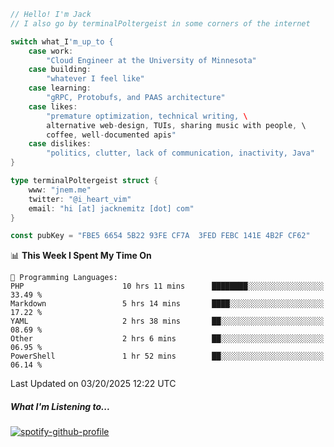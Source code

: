 ```go
// Hello! I'm Jack
// I also go by terminalPoltergeist in some corners of the internet

switch what_I'm_up_to {
    case work:
        "Cloud Engineer at the University of Minnesota"
    case building:
        "whatever I feel like"
    case learning:
        "gRPC, Protobufs, and PAAS architecture"
    case likes:
        "premature optimization, technical writing, \
        alternative web-design, TUIs, sharing music with people, \
        coffee, well-documented apis"
    case dislikes:
        "politics, clutter, lack of communication, inactivity, Java"
}

type terminalPoltergeist struct {
    www: "jnem.me"
    twitter: "@i_heart_vim"
    email: "hi [at] jacknemitz [dot] com"
}

const pubKey = "FBE5 6654 5B22 93FE CF7A  3FED FEBC 141E 4B2F CF62"
```

<!--START_SECTION:waka-->
📊 **This Week I Spent My Time On** 

```text
💬 Programming Languages: 
PHP                      10 hrs 11 mins      ████████░░░░░░░░░░░░░░░░░   33.49 % 
Markdown                 5 hrs 14 mins       ████░░░░░░░░░░░░░░░░░░░░░   17.22 % 
YAML                     2 hrs 38 mins       ██░░░░░░░░░░░░░░░░░░░░░░░   08.69 % 
Other                    2 hrs 6 mins        ██░░░░░░░░░░░░░░░░░░░░░░░   06.95 % 
PowerShell               1 hr 52 mins        ██░░░░░░░░░░░░░░░░░░░░░░░   06.14 % 
```


 Last Updated on 03/20/2025 12:22 UTC
<!--END_SECTION:waka-->

##### What I'm Listening to...

[![spotify-github-profile](https://jnem.me/listening-item?maxAge=2592000)](https://jnem.me/listening)
